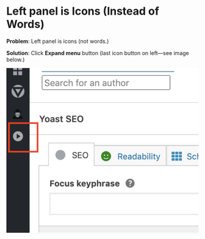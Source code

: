 # Left panel is Icons (Instead of Words)

**Problem**: Left panel is icons (not words.)

**Solution**: Click **Expand menu** button (last icon button on left—see image below.)&#x20;

![](../.gitbook/assets/minimized-dashboard.png)

